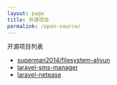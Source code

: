 ```yaml
---
layout: page
title: 开源项目
permalink: /open-source/
---
```


开源项目列表

* [superman2014/filesystem-aliyun](https://learnku.com/laravel/projects/superman2014/filesystem-aliyun)
* [laravel-sms-manager](https://github.com/superman2014/laravel-sms-manager)
* [laravel-netease](https://github.com/superman2014/laravel-netease)
